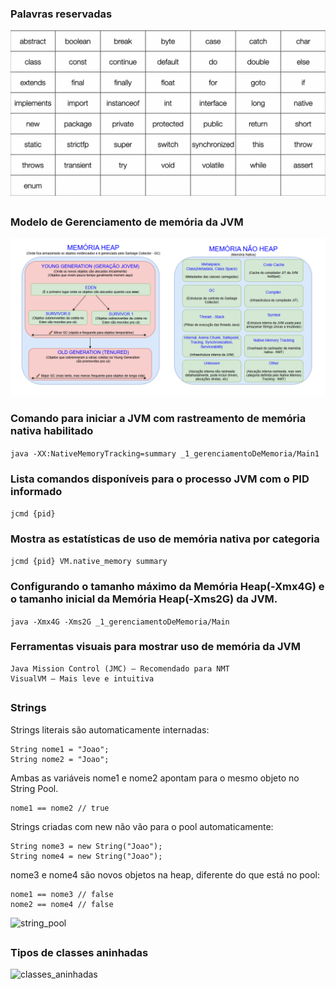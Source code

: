
### Palavras reservadas

![palavras_reservadas](https://github.com/igor-lourenco/java-17/blob/main/images/palavras_reservadas.png)

##
### Modelo de Gerenciamento de memória da JVM

![gerenciamento_memoria_jvm](https://github.com/igor-lourenco/java-17/blob/main/images/Gerenciameno_de_memoria_java.png)

### Comando para iniciar a JVM com rastreamento de memória nativa habilitado
```java -XX:NativeMemoryTracking=summary _1_gerenciamentoDeMemoria/Main1```

### Lista comandos disponíveis para o processo JVM com o PID informado
```jcmd {pid}```

### Mostra as estatísticas de uso de memória nativa por categoria 
```jcmd {pid} VM.native_memory summary```

### Configurando o tamanho máximo da Memória Heap(-Xmx4G) e o tamanho inicial da Memória Heap(-Xms2G) da JVM. 
```java -Xmx4G -Xms2G _1_gerenciamentoDeMemoria/Main```

### Ferramentas visuais para mostrar uso de memória da JVM
```
Java Mission Control (JMC) — Recomendado para NMT
VisualVM — Mais leve e intuitiva
```
##
### Strings

Strings literais são automaticamente internadas:
```
String nome1 = "Joao";
String nome2 = "Joao";
```

Ambas as variáveis nome1 e nome2 apontam para o mesmo objeto no String Pool.
```
nome1 == nome2 // true
```

Strings criadas com new não vão para o pool automaticamente:
```
String nome3 = new String("Joao");
String nome4 = new String("Joao");
```

nome3 e nome4 são novos objetos na heap, diferente do que está no pool:
```
nome1 == nome3 // false
nome2 == nome4 // false
```
![string_pool](https://github.com/igor-lourenco/java-17/blob/main/src/com/java17/_12_trabalhandoComStrings/Pool_de_strings.png)

##
### Tipos de classes aninhadas

![classes_aninhadas](https://github.com/igor-lourenco/java-17/blob/main/src/com/java17/_16_classesAninhadas/Tipos_classes_aninhadas.png)

